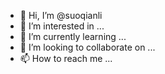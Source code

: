 - 👋 Hi, I’m @suoqianli
- 👀 I’m interested in ...
- 🌱 I’m currently learning ...
- 💞️ I’m looking to collaborate on ...
- 📫 How to reach me ...

<!---
suoqianli/suoqianli is a ✨ special ✨ repository because its `README.md` (this file) appears on your GitHub profile.
You can click the Preview link to take a look at your changes.
--->
